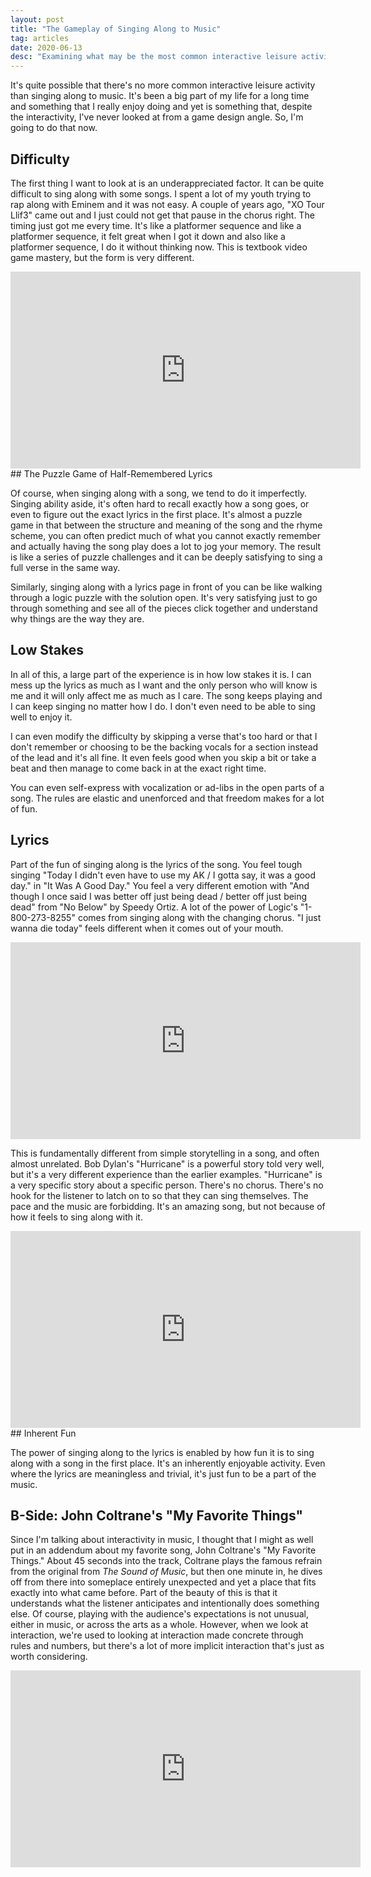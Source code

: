 ```yaml
---
layout: post
title: "The Gameplay of Singing Along to Music"
tag: articles
date: 2020-06-13
desc: "Examining what may be the most common interactive leisure activity in the world"
---
```



It's quite possible that there's no more common interactive leisure activity than singing along to music. It's been a big part of my life for a long time and something that I really enjoy doing and yet is something that, despite the interactivity, I've never looked at from a game design angle. So, I'm going to do that now.

## Difficulty

The first thing I want to look at is an underappreciated factor. It can be quite difficult to sing along with some songs. I spent a lot of my youth trying to rap along with Eminem and it was not easy. A couple of years ago, "XO Tour Llif3" came out and I just could not get that pause in the chorus right. The timing just got me every time. It's like a platformer sequence and like a platformer sequence, it felt great when I got it down and also like a platformer sequence, I do it without thinking now. This is textbook video game mastery, but the form is very different.

<iframe width="560" height="315" src="https://www.youtube.com/embed/WrsFXgQk5UI" frameborder="0" allow="accelerometer; autoplay; encrypted-media; gyroscope; picture-in-picture" allowfullscreen></iframe>
## The Puzzle Game of Half-Remembered Lyrics

Of course, when singing along with a song, we tend to do it imperfectly. Singing ability aside, it's often hard to recall exactly how a song goes, or even to figure out the exact lyrics in the first place. It's almost a puzzle game in that between the structure and meaning of the song and the rhyme scheme, you can often predict much of what you cannot exactly remember and actually having the song play does a lot to jog your memory. The result is like a series of puzzle challenges and it can be deeply satisfying to sing a full verse in the same way.


Similarly, singing along with a lyrics page in front of you can be like walking through a logic puzzle with the solution open. It's very satisfying just to go through something and see all of the pieces click together and understand why things are the way they are.

## Low Stakes

In all of this, a large part of the experience is in how low stakes it is. I can mess up the lyrics as much as I want and the only person who will know is me and it will only affect me as much as I care. The song keeps playing and I can keep singing no matter how I do. I don't even need to be able to sing well to enjoy it.</h3>

I can even modify the difficulty by skipping a verse that's too hard or that I don't remember or choosing to be the backing vocals for a section instead of the lead and it's all fine. It even feels good when you skip a bit or take a beat and then manage to come back in at the exact right time.


You can even self-express with vocalization or ad-libs in the open parts of a song. The rules are elastic and unenforced and that freedom makes for a lot of fun.

## Lyrics

Part of the fun of singing along is the lyrics of the song. You feel tough singing "Today I didn't even have to use my AK / I gotta say, it was a good day." in "It Was A Good Day." You feel a very different emotion with "And though I once said I was better off just being dead / better off just being dead" from "No Below" by Speedy Ortiz. A lot of the power of Logic's "1-800-273-8255" comes from singing along with the changing chorus. "I just wanna die today" feels different when it comes out of your mouth.

<iframe width="560" height="315" src="https://www.youtube.com/embed/yDJ1YWvlIB8" frameborder="0" allow="accelerometer; autoplay; encrypted-media; gyroscope; picture-in-picture" allowfullscreen></iframe>

This is fundamentally different from simple storytelling in a song, and often almost unrelated. Bob Dylan's "Hurricane" is a powerful story told very well, but it's a very different experience than the earlier examples. "Hurricane" is a very specific story about a specific person. There's no chorus. There's no hook for the listener to latch on to so that they can sing themselves. The pace and the music are forbidding. It's an amazing song, but not because of how it feels to sing along with it.

<iframe width="560" height="315" src="https://www.youtube.com/embed/bpZvg_FjL3Q" frameborder="0" allow="accelerometer; autoplay; encrypted-media; gyroscope; picture-in-picture" allowfullscreen></iframe>
## Inherent Fun

The power of singing along to the lyrics is enabled by how fun it is to sing along with a song in the first place. It's an inherently enjoyable activity. Even where the lyrics are meaningless and trivial, it's just fun to be a part of the music.

## B-Side: John Coltrane's "My Favorite Things"

Since I'm talking about interactivity in music, I thought that I might as well put in an addendum about my favorite song, John Coltrane's "My Favorite Things." About 45 seconds into the track, Coltrane plays the famous refrain from the original from *The Sound of Music*, but then one minute in, he dives off from there into someplace entirely unexpected and yet a place that fits exactly into what came before. Part of the beauty of this is that it understands what the listener anticipates and intentionally does something else. Of course, playing with the audience's expectations is not unusual, either in music, or across the arts as a whole. However, when we look at interaction, we're used to looking at interaction made concrete through rules and numbers, but there's a lot of more implicit interaction that's just as worth considering.

<iframe width="560" height="315" src="https://www.youtube.com/embed/qWG2dsXV5HI" frameborder="0" allow="accelerometer; autoplay; encrypted-media; gyroscope; picture-in-picture" allowfullscreen></iframe>

